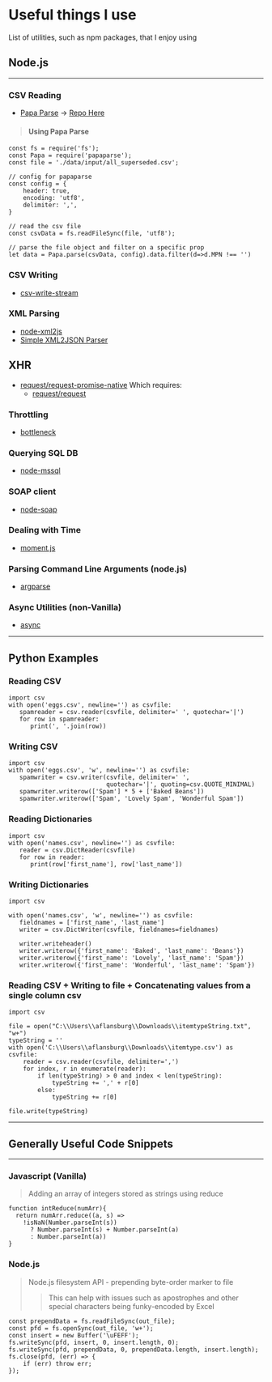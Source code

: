 # Useful things I use
List of utilities, such as npm packages, that I enjoy using

## Node.js
---

### CSV Reading
* [Papa Parse](https://www.papaparse.com/) -> [Repo Here](https://github.com/mholt/PapaParse)

> #### Using Papa Parse
```
const fs = require('fs');
const Papa = require('papaparse');
const file = './data/input/all_superseded.csv';

// config for papaparse
const config = {
    header: true,
    encoding: 'utf8',
    delimiter: ',',
}

// read the csv file
const csvData = fs.readFileSync(file, 'utf8');

// parse the file object and filter on a specific prop
let data = Papa.parse(csvData, config).data.filter(d=>d.MPN !== '')
```
### CSV Writing
* [csv-write-stream](https://github.com/maxogden/csv-write-stream)

### XML Parsing

* [node-xml2js](https://github.com/Leonidas-from-XIV/node-xml2js)
* [Simple XML2JSON Parser](https://www.npmjs.com/package/xml2json)

## XHR
* [request/request-promise-native](https://github.com/request/request-promise-native)
Which requires:
    * [request/request](https://github.com/request/request)

### Throttling
* [bottleneck](https://github.com/SGrondin/bottleneck#readme)

### Querying SQL DB
* [node-mssql](https://github.com/tediousjs/node-mssql)

### SOAP client
* [node-soap](https://github.com/vpulim/node-soap)

### Dealing with Time
* [moment.js](https://momentjs.com/)

### Parsing Command Line Arguments (node.js)
* [argparse](https://www.npmjs.com/package/argparse)

### Async Utilities (non-Vanilla)
* [async](https://caolan.github.io/async/)
---
Python Examples
---
### Reading CSV

```
import csv
with open('eggs.csv', newline='') as csvfile:
   spamreader = csv.reader(csvfile, delimiter=' ', quotechar='|')
   for row in spamreader:
      print(', '.join(row))
```

### Writing CSV
```
import csv
with open('eggs.csv', 'w', newline='') as csvfile:
   spamwriter = csv.writer(csvfile, delimiter=' ',
                           quotechar='|', quoting=csv.QUOTE_MINIMAL)
   spamwriter.writerow(['Spam'] * 5 + ['Baked Beans'])
   spamwriter.writerow(['Spam', 'Lovely Spam', 'Wonderful Spam'])
```

### Reading Dictionaries
```
import csv
with open('names.csv', newline='') as csvfile:
   reader = csv.DictReader(csvfile)
   for row in reader:
      print(row['first_name'], row['last_name'])
```

### Writing Dictionaries
```
import csv

with open('names.csv', 'w', newline='') as csvfile:
   fieldnames = ['first_name', 'last_name']
   writer = csv.DictWriter(csvfile, fieldnames=fieldnames)

   writer.writeheader()
   writer.writerow({'first_name': 'Baked', 'last_name': 'Beans'})
   writer.writerow({'first_name': 'Lovely', 'last_name': 'Spam'})
   writer.writerow({'first_name': 'Wonderful', 'last_name': 'Spam'})
```

### Reading CSV + Writing to file + Concatenating values from a single column csv
```
import csv

file = open("C:\\Users\\aflansburg\\Downloads\\itemtypeString.txt", "w+")
typeString = ''
with open('C:\\Users\\aflansburg\\Downloads\\itemtype.csv') as csvfile:
    reader = csv.reader(csvfile, delimiter=',')
    for index, r in enumerate(reader):
        if len(typeString) > 0 and index < len(typeString):
            typeString += ',' + r[0]
        else:
            typeString += r[0]

file.write(typeString)
```
---
## Generally Useful Code Snippets
---
### Javascript (Vanilla)
> Adding an array of integers stored as strings using reduce
```
function intReduce(numArr){
  return numArr.reduce((a, s) => 
    !isNaN(Number.parseInt(s)) 
      ? Number.parseInt(s) + Number.parseInt(a) 
      : Number.parseInt(a))
}
```
### Node.js
> Node.js filesystem API - prepending byte-order marker to file
> >This can help with issues such as apostrophes and other special characters being funky-encoded by Excel
```
const prependData = fs.readFileSync(out_file);
const pfd = fs.openSync(out_file, 'w+');
const insert = new Buffer('\uFEFF');
fs.writeSync(pfd, insert, 0, insert.length, 0);
fs.writeSync(pfd, prependData, 0, prependData.length, insert.length);
fs.close(pfd, (err) => {
    if (err) throw err;
});

```
